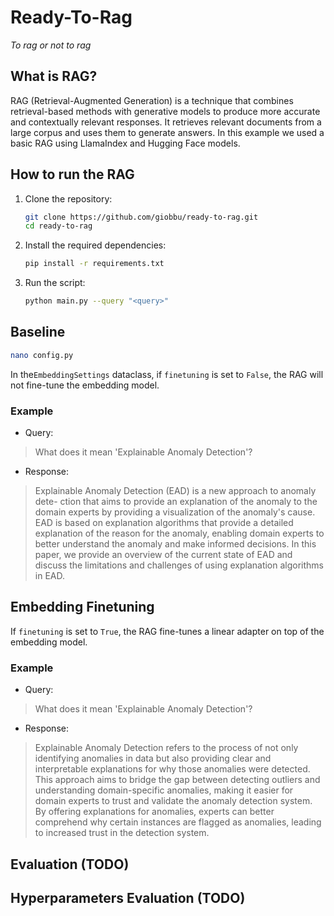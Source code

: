 # Ready-To-Rag
*To rag or not to rag*

## What is RAG?
RAG (Retrieval-Augmented Generation) is a technique that combines retrieval-based methods with generative models to produce more accurate and contextually relevant responses. It retrieves relevant documents from a large corpus and uses them to generate answers. In this example we used a basic RAG using LlamaIndex and Hugging Face models.


## How to run the RAG

1. Clone the repository:
    ```sh
    git clone https://github.com/giobbu/ready-to-rag.git
    cd ready-to-rag
    ```

2. Install the required dependencies:
    ```sh
    pip install -r requirements.txt
    ```

3. Run the script:
    ```sh
    python main.py --query "<query>"
    ```

## Baseline

```sh
nano config.py
```

In the`EmbeddingSettings` dataclass, if `finetuning` is set to `False`, the RAG will not fine-tune the embedding model.

### Example 
- Query:
> What does it mean 'Explainable Anomaly Detection'?

- Response:
> Explainable Anomaly Detection (EAD) is a new approach to anomaly dete-
ction that aims to provide an explanation of the anomaly to the domain experts by providing a visualization of the anomaly's cause. EAD is based on explanation algorithms that provide a detailed explanation of the reason for the anomaly, enabling domain experts to better understand the anomaly and make informed decisions. In this paper, we provide an overview of the current state of EAD and discuss the limitations and challenges of using explanation algorithms in EAD.

## Embedding Finetuning

If `finetuning` is set to `True`, the RAG  fine-tunes a linear adapter on top of the embedding model. 

### Example
- Query:
> What does it mean 'Explainable Anomaly Detection'?

- Response:
> Explainable Anomaly Detection refers to the process of not only identifying anomalies in data but also providing clear and interpretable explanations for why those anomalies were detected. This approach aims to bridge the gap between detecting outliers and understanding domain-specific anomalies, making it easier for domain experts to trust and validate the anomaly detection system. By offering explanations for anomalies, experts can better comprehend why certain instances are flagged as anomalies, leading to increased trust in the detection system.

## Evaluation (TODO)

## Hyperparameters Evaluation (TODO)

